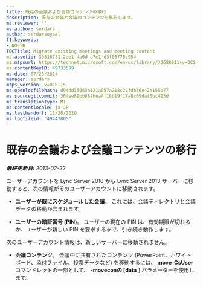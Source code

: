 ```yaml
---
title: 既存の会議および会議コンテンツの移行
description: 既存の会議と会議のコンテンツを移行します。
ms.reviewer: ''
ms.author: serdars
author: serdarsoysal
f1.keywords:
- NOCSH
TOCTitle: Migrate existing meetings and meeting content
ms:assetid: 30516731-2ae1-4a6d-a7e1-d3f05778c954
ms:mtpsurl: https://technet.microsoft.com/en-us/library/JJ688011(v=OCS.15)
ms:contentKeyID: 49733599
ms.date: 07/23/2014
manager: serdars
mtps_version: v=OCS.15
ms.openlocfilehash: d94dd35063a121a057a218c27fdb36e42a155b77
ms.sourcegitcommit: 36fee89bb887bea4f18b19f17a8c69daf5bc423d
ms.translationtype: MT
ms.contentlocale: ja-JP
ms.lasthandoff: 11/26/2020
ms.locfileid: "49443805"
---
```

# <a name="migrate-existing-meetings-and-meeting-content"></a>既存の会議および会議コンテンツの移行

<div data-xmlns="http://www.w3.org/1999/xhtml">

<div class="topic" data-xmlns="http://www.w3.org/1999/xhtml" data-msxsl="urn:schemas-microsoft-com:xslt" data-cs="https://msdn.microsoft.com/">

<div data-asp="https://msdn2.microsoft.com/asp">



</div>

<div id="mainSection">

<div id="mainBody">

<span> </span>

_**最終更新日:** 2013-02-22_

ユーザーアカウントを Lync Server 2010 から Lync Server 2013 サーバーに移動すると、次の情報がそのユーザーアカウントに移動されます。

  - **ユーザーが既にスケジュールした会議**。 これには、会議ディレクトリと会議データの移動が含まれます。

  - **ユーザーの暗証番号 (PIN)**。 ユーザーの現在の PIN は、有効期限が切れるか、ユーザーが新しい PIN を要求するまで、引き続き動作します。

次のユーザーアカウント情報は、新しいサーバーに移動されません。

  - **会議コンテンツ**。 会議中に共有されたコンテンツ (PowerPoint、ホワイトボード、添付ファイル、投票データなど) を移動するには、 **move-CsUser** コマンドレットの一部として、 **-moveconの [data** ] パラメーターを使用します。

</div>

<span> </span>

</div>

</div>

</div>

